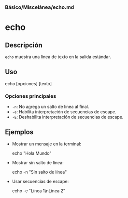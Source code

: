 ### **Básico/Miscelánea/echo.md**

# echo

## Descripción

`echo` muestra una línea de texto en la salida estándar.

## Uso

echo [opciones] [texto]

### Opciones principales

- `-n`: No agrega un salto de línea al final.
- `-e`: Habilita interpretación de secuencias de escape.
- `-E`: Deshabilita interpretación de secuencias de escape.

## Ejemplos

- Mostrar un mensaje en la terminal:

  echo "Hola Mundo"

- Mostrar sin salto de línea:

  echo -n "Sin salto de línea"

- Usar secuencias de escape:

  echo -e "Línea 1\nLínea 2"
